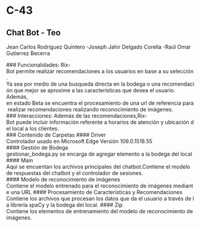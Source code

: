 # C-43

## Chat Bot - Teo
Jean Carlos Rodríguez Quintero -Joseph Jahir Delgado Corella -Raúl Omar Gutierrez Becerra

 
### Funcionalidades: 
Rix-Bot permite realizar recomendaciones a los usuarios en base a su selección. 
Ya sea por medio de una busqueda directa en la bodega o una recomendación que mejor se aproxime a las características que desea el usuario. 
Además, en estado Beta se encuentra el procesamiento de una url de referencia para realizar recomendaciones realizando reconocimiento de imágenes. 
### Interacciones: 
Además de las recomendaciones,Rix-Bot puede incluir información referente a horarios de atención y ubicación del local a los clientes.  
### Contenido de Carpetas 
#### Driver 
Controlador usado en Microsoft Edge Versión 109.0.1518.55 
#### Gestión de Bodega 
gestionar_bodega.py se encarga de agregar elemento a la bodega del local 
#### Main 
Aquí se encuentan los archivos principales del chatbot.Contiene el modelo de respuestas del chatbot y el controlador de sesiones. 
#### Modelo de reconocimiento de imágenes 
Contiene el modelo entrenado para el reconocimiento de imágenes mediante una URL 
#### Procesamiento de Características y Recomendaciones 
Contiene los archivos que procesan los datos que da el usuario a través de la librería spaCy y la bodega del local. 
#### Zip 
Contiene los elementos de entrenamiento del modelo de reconocimiento de imágenes.